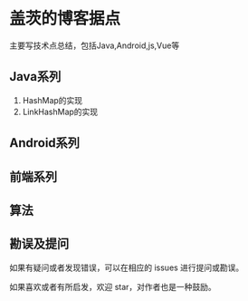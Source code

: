 # 盖茨的博客据点
主要写技术点总结，包括Java,Android,js,Vue等


## Java系列
1. HashMap的实现
2. LinkHashMap的实现


## Android系列


## 前端系列

## 算法

## 勘误及提问
如果有疑问或者发现错误，可以在相应的 issues 进行提问或勘误。

如果喜欢或者有所启发，欢迎 star，对作者也是一种鼓励。



